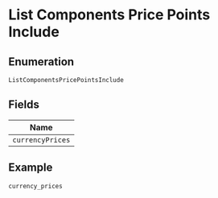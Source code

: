 
# List Components Price Points Include

## Enumeration

`ListComponentsPricePointsInclude`

## Fields

| Name |
|  --- |
| `currencyPrices` |

## Example

```
currency_prices
```

